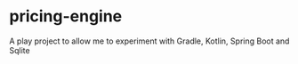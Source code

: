 # pricing-engine
A play project to allow me to experiment with Gradle, Kotlin, Spring Boot and Sqlite
